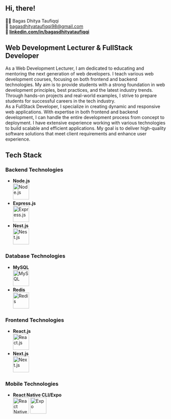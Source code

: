 ## Hi, there!

👨‍💻 Bagas Dhitya Taufiqqi<br>
📩 [bagasdhityataufiqqi98@gmail.com](mailto:bagasdhityataufiqqi98@gmail.com)**<br>
💼 [linkedin.com/in/bagasdhityataufiqqi](https://www.linkedin.com/in/bagasdhityataufiqqi/)**<br>

## Web Development Lecturer & FullStack Developer
  As a Web Development Lecturer, I am dedicated to educating and mentoring the next generation of web developers. I teach various web development courses, focusing on both frontend and backend technologies. My aim is to provide students with a strong foundation in web development principles, best practices, and the latest industry trends. Through hands-on projects and real-world examples, I strive to prepare students for successful careers in the tech industry.<br>
  As a FullStack Developer, I specialize in creating dynamic and responsive web applications. With expertise in both frontend and backend development, I can handle the entire development process from concept to deployment. I have extensive experience working with various technologies to build scalable and efficient applications. My goal is to deliver high-quality software solutions that meet client requirements and enhance user experience.

## Tech Stack
### Backend Technologies
- **Node.js**  
  <img src="https://nodejs.org/static/images/logo.svg" alt="Node.js" width="50" height="50"/>
- **Express.js**  
  <img src="https://raw.githubusercontent.com/expressjs/expressjs.com/gh-pages/images/favicon.png" alt="Express.js" width="50" height="50"/>
- **Nest.js**  
  <img src="https://nestjs.com/img/logo_text.svg" alt="Nest.js" width="50" height="50"/>

### Database Technologies
- **MySQL**  
  <img src="https://www.mysql.com/common/logos/logo-mysql-170x115.png" alt="MySQL" width="50" height="50"/>
- **Redis**  
  <img src="https://raw.githubusercontent.com/redis/redis-hashes/gh-pages/logo/redis-logo.png" alt="Redis" width="50" height="50"/>

### Frontend Technologies
- **React.js**  
  <img src="https://reactjs.org/logo-og.png" alt="React.js" width="50" height="50"/>
- **Next.js**  
  <img src="https://nextjs.org/static/favicon/favicon-32x32.png" alt="Next.js" width="50" height="50"/>

### Mobile Technologies
- **React Native CLI/Expo**  
  <img src="https://reactnative.dev/img/header_logo.svg" alt="React Native" width="50" height="50"/>
  <img src="https://expo.io/static/favicon.ico" alt="Expo" width="50" height="50"/>
